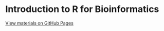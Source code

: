 # Introduction to R for Bioinformatics

[View materials on GitHub Pages](https://ucdavis-bioinformatics-training.github.io/2022_February_Introduction_to_R_for_Bioinformatics/)
